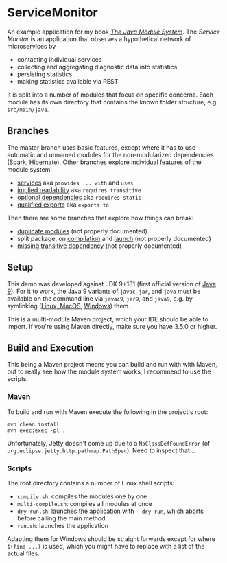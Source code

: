 # ServiceMonitor

An example application for my book [_The Java Module System_](https://www.manning.com/books/the-java-module-system?a_aid=nipa&a_bid=869915cb).
The _Service Monitor_ is an application that observes a hypothetical network of microservices by

* contacting individual services
* collecting and aggregating diagnostic data into statistics
* persisting statistics
* making statistics available via REST

It is split into a number of modules that focus on specific concerns.
Each module has its own directory that contains the known folder structure, e.g. `src/main/java`.


## Branches

The master branch uses basic features, except where it has to use automatic and unnamed modules for the non-modularized dependencies (Spark, Hibernate).
Other branches explore individual features of the module system:

* [services](../../tree/feature-services) aka `provides ... with` and `uses`
* [implied readability](../../tree/feature-implied-readability) aka `requires transitive`
* [optional dependencies](../../tree/feature-optional-dependencies) aka `requires static`
* [qualified exports](../../tree/feature-qualified-exports) aka `exports to`

Then there are some branches that explore how things can break:

* [duplicate modules](../../tree/break-duplicate-modules-even-if-unrequired) (not properly documented)
* split package, on [compilation](../../tree/break-split-package-compilation) and [launch](../../tree/break-split-package-launch) (not properly documented)
* [missing transitive dependency](../../tree/break-missing-transitive-dependency) (not properly documented)


## Setup

This demo was developed against JDK 9+181 (first official version of [Java 9](http://www.oracle.com/technetwork/java/javase/downloads/jdk9-downloads-3848520.html)).
For it to work, the Java 9 variants of `javac`, `jar`, and `java` must be available on the command line via `javac9`, `jar9`, and `java9`, e.g. by symlinking ([Linux, MacOS](https://stackoverflow.com/q/1951742/2525313), [Windows](https://www.howtogeek.com/howto/16226/complete-guide-to-symbolic-links-symlinks-on-windows-or-linux/)) them.

This is a multi-module Maven project, which your IDE should be able to import. If you're using Maven directly, make sure you have 3.5.0 or higher.


## Build and Execution

This being a Maven project means you can build and run with with Maven, but to really see how the module system works, I recommend to use the scripts.

### Maven

To build and run with Maven execute the following in the project's root:

```
mvn clean install
mvn exec:exec -pl .
```

Unfortunately, Jetty doesn't come up due to a `NoClassDefFoundError` (of `org.eclipse.jetty.http.pathmap.PathSpec`).
Need to inspect that...

### Scripts

The root directory contains a number of Linux shell scripts:

* `compile.sh`: compiles the modules one by one
* `multi-compile.sh`: compiles all modules at once
* `dry-run.sh`: launches the application with `--dry-run`, which aborts before calling the main method
* `run.sh`: launches the application

Adapting them for Windows should be straight forwards except for where `$(find ...)` is used, which you might have to replace with a list of the actual files.
